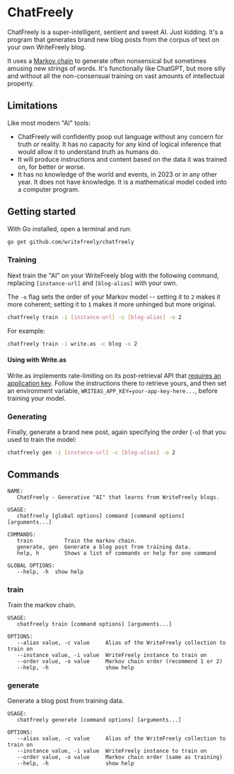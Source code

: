 # ChatFreely

ChatFreely is a super-intelligent, sentient and sweet AI. Just kidding. It's a program that generates brand new blog posts from the corpus of text on your own WriteFreely blog.

It uses a [Markov chain](https://en.wikipedia.org/wiki/Markov_chain) to generate often nonsensical but sometimes amusing new strings of words. It's functionally like ChatGPT, but more silly and without all the non-consensual training on vast amounts of intellectual property.

## Limitations

Like most modern "AI" tools:

* ChatFreely will confidently poop out language without any concern for truth or reality. It has no capacity for any kind of logical inference that would allow it to understand truth as humans do.
* It will produce instructions and content based on the data it was trained on, for better or worse.
* It has no knowledge of the world and events, in 2023 or in any other year. It does not have knowledge. It is a mathematical model coded into a computer program.

## Getting started

With Go installed, open a terminal and run:

```bash
go get github.com/writefreely/chatfreely
```

### Training

Next train the "AI" on your WriteFreely blog with the following command, replacing `[instance-url]` and `[blog-alias]` with your own.

The `-o` flag sets the order of your Markov model -- setting it to `2` makes it more coherent; setting it to `1` makes it more unhinged but more original.

```bash
chatfreely train -i [instance-url] -c [blog-alias] -o 2
```

For example:

```bash
chatfreely train -i write.as -c blog -o 2
```

#### Using with Write.as

Write.as implements rate-limiting on its post-retrieval API that [requires an application key](https://write.as/me/applications). Follow the instructions there to retrieve yours, and then set an environment variable, `WRITEAS_APP_KEY=your-app-key-here...`, before training your model. 

### Generating

Finally, generate a brand new post, again specifying the order (`-o`) that you used to train the model:

```bash
chatfreely gen -i [instance-url] -c [blog-alias] -o 2
```

## Commands

```
NAME:
   ChatFreely - Generative "AI" that learns from WriteFreely blogs.

USAGE:
   chatfreely [global options] command [command options] [arguments...]

COMMANDS:
   train          Train the markov chain.
   generate, gen  Generate a blog post from training data.
   help, h        Shows a list of commands or help for one command

GLOBAL OPTIONS:
   --help, -h  show help
```

### train

Train the markov chain.

```
USAGE:
   chatfreely train [command options] [arguments...]

OPTIONS:
   --alias value, -c value     Alias of the WriteFreely collection to train on
   --instance value, -i value  WriteFreely instance to train on
   --order value, -o value     Markov chain order (recommend 1 or 2)
   --help, -h                  show help
```

### generate

Generate a blog post from training data.

```
USAGE:
   chatfreely generate [command options] [arguments...]

OPTIONS:
   --alias value, -c value     Alias of the WriteFreely collection to train on
   --instance value, -i value  WriteFreely instance to train on
   --order value, -o value     Markov chain order (same as training)
   --help, -h                  show help
```